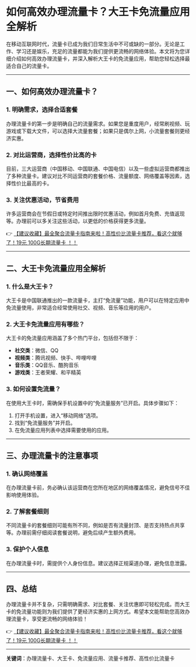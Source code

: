 # 如何高效办理流量卡？大王卡免流量应用全解析

在移动互联网时代，流量卡已成为我们日常生活中不可或缺的一部分。无论是工作、学习还是娱乐，充足的流量都能为我们提供更流畅的网络体验。本文将为您详细介绍如何高效办理流量卡，并深入解析大王卡的免流量应用，帮助您轻松选择最适合自己的流量卡。

---

## 一、如何高效办理流量卡？

### 1. 明确需求，选择合适套餐  
办理流量卡的第一步是明确自己的流量需求。如果您是重度用户，经常刷视频、玩游戏或下载大文件，可以选择大流量套餐；如果只是偶尔上网，小流量套餐则更经济实惠。  

### 2. 对比运营商，选择性价比高的卡  
目前，三大运营商（中国移动、中国联通、中国电信）以及一些虚拟运营商都推出了多种流量卡。建议对比不同运营商的套餐价格、流量额度、网络覆盖等因素，选择性价比最高的卡。  

### 3. 关注优惠活动，节省费用  
许多运营商会在节假日或特定时间推出限时优惠活动，例如首月免费、充值返现等。办理前可以多关注这些活动，以更低的价格获得更多流量。  

👉 [【建议收藏】最全聚合流量卡指南来啦！高性价比流量卡推荐，看这个就够了！19元 100G长期流量卡 ！！](https://bit.ly/Liuliangka)

---

## 二、大王卡免流量应用全解析

### 1. 什么是大王卡？  
大王卡是中国联通推出的一款流量卡，主打“免流量”功能，用户可以在特定应用中免流量使用，非常适合经常使用社交、视频、音乐等应用的用户。  

### 2. 大王卡免流量应用有哪些？  
大王卡的免流量应用涵盖了多个热门平台，包括但不限于：  
- **社交类**：微信、QQ  
- **视频类**：腾讯视频、快手、哔哩哔哩  
- **音乐类**：QQ音乐、酷狗音乐  
- **游戏类**：王者荣耀、和平精英  

### 3. 如何设置免流量？  
在使用大王卡时，需确保手机设置中的“免流量服务”已开启。具体步骤如下：  
1. 打开手机设置，进入“移动网络”选项。  
2. 找到“免流量服务”并开启。  
3. 在免流量应用列表中选择需要使用的应用。  

---

## 三、办理流量卡的注意事项

### 1. 确认网络覆盖  
在办理流量卡前，务必确认该运营商在您所在地区的网络覆盖情况，避免信号不佳影响使用体验。  

### 2. 了解套餐细则  
不同流量卡的套餐细则可能有所不同，例如是否有流量封顶、是否支持热点共享等。办理前需仔细阅读套餐说明，避免后续产生额外费用。  

### 3. 保护个人信息  
在办理流量卡时，需提供个人身份信息。建议选择正规渠道办理，避免信息泄露。  

---

## 四、总结

办理流量卡并不复杂，只需明确需求、对比套餐、关注优惠即可轻松完成。而大王卡的免流量功能则为我们提供了更经济实惠的上网方式。希望本文能帮助您高效办理流量卡，享受更流畅的网络体验！  

👉 [【建议收藏】最全聚合流量卡指南来啦！高性价比流量卡推荐，看这个就够了！19元 100G长期流量卡 ！！](https://bit.ly/Liuliangka)

---

**关键词**：办理流量卡、大王卡、免流量应用、流量卡推荐、高性价比流量卡
